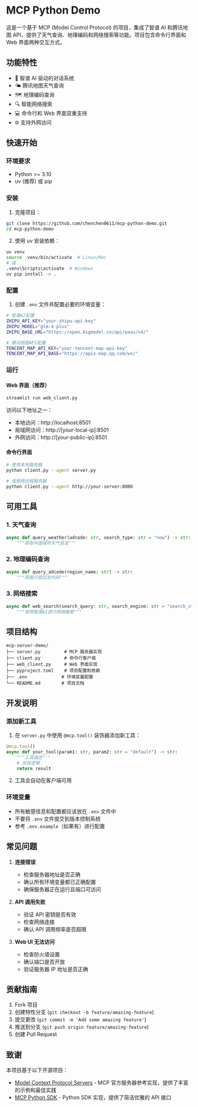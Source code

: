 # MCP Python Demo

这是一个基于 MCP (Model Control Protocol) 的项目，集成了智谱 AI 和腾讯地图 API，提供了天气查询、地理编码和网络搜索等功能。项目包含命令行界面和 Web 界面两种交互方式。

## 功能特性

- 🤖 智谱 AI 驱动的对话系统
- 🌤️ 腾讯地图天气查询
- 🗺️ 地理编码查询
- 🔍 智能网络搜索
- 💻 命令行和 Web 界面双重支持
- 🌐 支持外网访问

## 快速开始

### 环境要求

- Python >= 3.10
- uv (推荐) 或 pip

### 安装

1. 克隆项目：
```bash
git clone https://github.com/chenchen0611/mcp-python-demo.git
cd mcp-python-demo
```

2. 使用 uv 安装依赖：
```bash
uv venv
source .venv/bin/activate  # Linux/Mac
# 或
.venv\Scripts\activate  # Windows
uv pip install -e .
```

### 配置

1. 创建 `.env` 文件并配置必要的环境变量：
```bash
# 智谱AI配置
ZHIPU_API_KEY="your-zhipu-api-key"
ZHIPU_MODEL="glm-4-plus"
ZHIPU_BASE_URL="https://open.bigmodel.cn/api/paas/v4/"

# 腾讯地图API配置
TENCENT_MAP_API_KEY="your-tencent-map-api-key"
TENCENT_MAP_API_BASE="https://apis.map.qq.com/ws/"
```

### 运行

#### Web 界面（推荐）

```bash
streamlit run web_client.py
```

访问以下地址之一：
- 本地访问：http://localhost:8501
- 局域网访问：http://[your-local-ip]:8501
- 外网访问：http://[your-public-ip]:8501

#### 命令行界面

```bash
# 使用本地服务器
python client.py --agent server.py

# 或使用远程服务器
python client.py --agent http://your-server:8000
```

## 可用工具

### 1. 天气查询
```python
async def query_weather(adcode: str, search_type: str = "now") -> str:
    """获取中国城市天气信息"""
```

### 2. 地理编码查询
```python
async def query_adcode(region_name: str) -> str:
    """获取行政区划代码"""
```

### 3. 网络搜索
```python
async def web_search(search_query: str, search_engine: str = "search_std") -> str:
    """使用智谱AI进行网络搜索"""
```

## 项目结构

```
mcp-server-demo/
├── server.py         # MCP 服务器实现
├── client.py         # 命令行客户端
├── web_client.py     # Web 界面实现
├── pyproject.toml    # 项目配置和依赖
├── .env             # 环境变量配置
└── README.md        # 项目文档
```

## 开发说明

### 添加新工具

1. 在 `server.py` 中使用 `@mcp.tool()` 装饰器添加新工具：
```python
@mcp.tool()
async def your_tool(param1: str, param2: str = "default") -> str:
    """工具描述"""
    # 实现逻辑
    return result
```

2. 工具会自动在客户端可用

### 环境变量

- 所有敏感信息和配置都应该放在 `.env` 文件中
- 不要将 `.env` 文件提交到版本控制系统
- 参考 `.env.example`（如果有）进行配置

## 常见问题

1. **连接错误**
   - 检查服务器地址是否正确
   - 确认所有环境变量都已正确配置
   - 确保服务器正在运行且端口可访问

2. **API 调用失败**
   - 验证 API 密钥是否有效
   - 检查网络连接
   - 确认 API 调用频率是否超限

3. **Web UI 无法访问**
   - 检查防火墙设置
   - 确认端口是否开放
   - 验证服务器 IP 地址是否正确

## 贡献指南

1. Fork 项目
2. 创建特性分支 (`git checkout -b feature/amazing-feature`)
3. 提交更改 (`git commit -m 'Add some amazing feature'`)
4. 推送到分支 (`git push origin feature/amazing-feature`)
5. 创建 Pull Request

## 致谢

本项目基于以下开源项目：

- [Model Context Protocol Servers](https://github.com/modelcontextprotocol/servers) - MCP 官方服务器参考实现，提供了丰富的示例和最佳实践
- [MCP Python SDK](https://github.com/modelcontextprotocol/python-sdk) - Python SDK 实现，提供了简洁优雅的 API 接口


